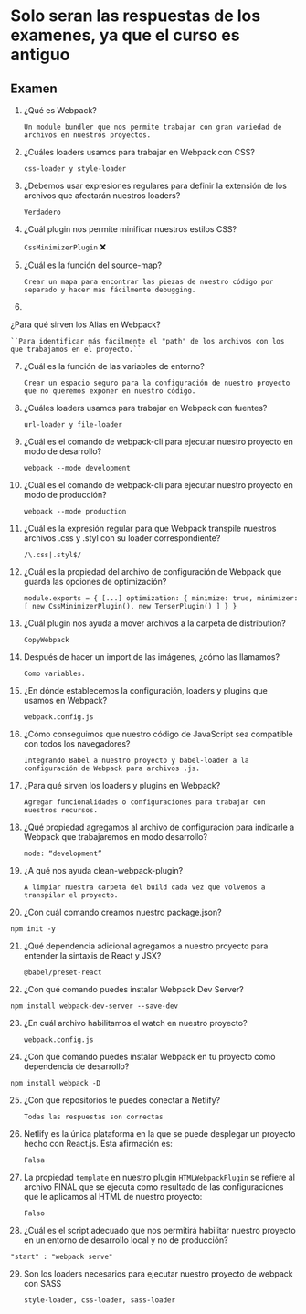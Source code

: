 # Solo seran las respuestas de los examenes, ya que el curso es antiguo

## Examen

1. ¿Qué es Webpack?

	``Un module bundler que nos permite trabajar con gran variedad de archivos en nuestros proyectos.``

2. ¿Cuáles loaders usamos para trabajar en Webpack con CSS?

	``css-loader y style-loader``

3. ¿Debemos usar expresiones regulares para definir la extensión de los archivos que afectarán nuestros loaders?

	``Verdadero``

4. ¿Cuál plugin nos permite minificar nuestros estilos CSS?

	``CssMinimizerPlugin`` ❌

5. ¿Cuál es la función del source-map?

	``Crear un mapa para encontrar las piezas de nuestro código por separado y hacer más fácilmente debugging.``

6.

¿Para qué sirven los Alias en Webpack?

	``Para identificar más fácilmente el "path" de los archivos con los que trabajamos en el proyecto.``

7. ¿Cuál es la función de las variables de entorno?

	``Crear un espacio seguro para la configuración de nuestro proyecto que no queremos exponer en nuestro código.``

8. ¿Cuáles loaders usamos para trabajar en Webpack con fuentes?

	``url-loader y file-loader``

9. ¿Cuál es el comando de webpack-cli para ejecutar nuestro proyecto en modo de desarrollo?

	`webpack --mode development`

10. ¿Cuál es el comando de webpack-cli para ejecutar nuestro proyecto en modo de producción?

	`webpack --mode production`

11. ¿Cuál es la expresión regular para que Webpack transpile nuestros archivos .css y .styl con su loader correspondiente?

	``/\.css|.styl$/``

12. ¿Cuál es la propiedad del archivo de configuración de Webpack que guarda las opciones de optimización?

	`module.exports = { [...] optimization: { minimize: true, minimizer: [ new CssMinimizerPlugin(), new TerserPlugin() ] } }`

13. ¿Cuál plugin nos ayuda a mover archivos a la carpeta de distribution?

	``CopyWebpack``

14. Después de hacer un import de las imágenes, ¿cómo las llamamos?

	``Como variables.``

15. ¿En dónde establecemos la configuración, loaders y plugins que usamos en Webpack?

	``webpack.config.js``

16. ¿Cómo conseguimos que nuestro código de JavaScript sea compatible con todos los navegadores?

	``Integrando Babel a nuestro proyecto y babel-loader a la configuración de Webpack para archivos .js.``

17. ¿Para qué sirven los loaders y plugins en Webpack?

	``Agregar funcionalidades o configuraciones para trabajar con nuestros recursos.``

18. ¿Qué propiedad agregamos al archivo de configuración para indicarle a Webpack que trabajaremos en modo desarrollo?

	``mode: “development”``

19. ¿A qué nos ayuda clean-webpack-plugin?

	``A limpiar nuestra carpeta del build cada vez que volvemos a transpilar el proyecto.``

20. ¿Con cuál comando creamos nuestro package.json?

`npm init -y`

21. ¿Qué dependencia adicional agregamos a nuestro proyecto para entender la sintaxis de React y JSX?

	``@babel/preset-react``

22. ¿Con qué comando puedes instalar Webpack Dev Server?

`npm install webpack-dev-server --save-dev`

23. ¿En cuál archivo habilitamos el watch en nuestro proyecto?

	``webpack.config.js``

24. ¿Con qué comando puedes instalar Webpack en tu proyecto como dependencia de desarrollo?

`npm install webpack -D`

25. ¿Con qué repositorios te puedes conectar a Netlify?

	``Todas las respuestas son correctas``

26. Netlify es la única plataforma en la que se puede desplegar un proyecto hecho con React.js. Esta afirmación es:

	``Falsa``

27. La propiedad `template` en nuestro plugin `HTMLWebpackPlugin` se refiere al archivo FINAL que se ejecuta como resultado de las configuraciones que le aplicamos al HTML de nuestro proyecto:

	``Falso``

28. ¿Cuál es el script adecuado que nos permitirá habilitar nuestro proyecto en un entorno de desarrollo local y no de producción?

`"start" : "webpack serve"`

29. Son los loaders necesarios para ejecutar nuestro proyecto de webpack con SASS

	``style-loader, css-loader, sass-loader``

